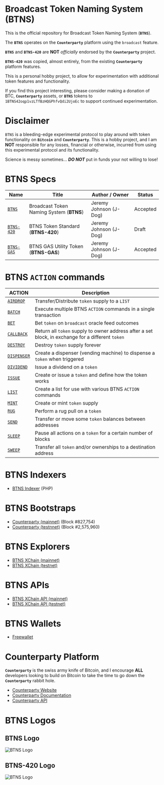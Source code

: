 # Broadcast Token Naming System (BTNS)

This is the official repository for Broadcast Token Naming System (**`BTNS`**). 

The **`BTNS`** operates on the **`Counterparty`** platform using the `broadcast` feature. 

**`BTNS`** and **`BTNS-420`** are **NOT** _officially_ endorsed by the **`Counterparty`** project. 

**`BTNS-420`** was copied, almost entirely, from the existing **`Counterparty`** platform features. 

This is a personal hobby project, to allow for experimentation with additional token features and functionality.

If you find this project interesting, please consider making a donation of BTC, **`Counterparty`** assets, or **`BTNS`** tokens to `1BTNS42oqp1vzLTfBzHQGPhfvQdi2UjoEc` to support continued experimentation.


# Disclaimer 
`BTNS` is a bleeding-edge experimental protocol to play around with token functionality on **`Bitcoin`** and **`Counterparty`**. This is a hobby project, and  I am **NOT** responsible for any losses, financial or otherwise, incurred from using this experimental protocol and its functionality. 

Science is messy sometimes... _**DO NOT**_ put in funds your not willing to lose!


# BTNS Specs

Name                          | Title                                     |  Author / Owner        | Status        |
----------------------------  | ----------------------------------------- | ---------------------- | ------------- |
[`BTNS`](./docs/BTNS.md)        | Broadcast Token Naming System (**BTNS**)  | Jeremy Johnson (J-Dog) | Accepted    |
[`BTNS-420`](./docs/BTNS-420.md)| BTNS Token Standard (**BTNS-420**)        | Jeremy Johnson (J-Dog) | Draft       |
[`BTNS-GAS`](./docs/BTNS-GAS.md)| BTNS GAS Utility Token (**BTNS-GAS**)     | Jeremy Johnson (J-Dog) | Accepted    |


# BTNS `ACTION` commands

| ACTION                                     | Description                                                                                       | 
| ------------------------------------------ | ------------------------------------------------------------------------------------------------- |
| [`AIRDROP`](./docs/actions/AIRDROP.md)     | Transfer/Distribute `token` supply to a `LIST`                                                    |
| [`BATCH`](./docs/actions/BATCH.md)         | Execute multiple BTNS `ACTION` commands in a single transaction                                   |
| [`BET`](./docs/actions/BET.md)             | Bet `token` on `broadcast` oracle feed outcomes                                                   |
| [`CALLBACK`](./docs/actions/CALLBACK.md)   | Return all `token` supply to owner address after a set block, in exchange for a different `token` |
| [`DESTROY`](./docs/actions/DESTROY.md)     | Destroy `token` supply forever                                                                    |
| [`DISPENSER`](./docs/actions/DISPENSER.md) | Create a dispenser (vending machine) to dispense a `token` when triggered                         |
| [`DIVIDEND`](./docs/actions/DIVIDEND.md)   | Issue a dividend on a `token`                                                                     |
| [`ISSUE`](./docs/actions/ISSUE.md)         | Create or issue a `token` and define how the token works                                          |
| [`LIST`](./docs/actions/LIST.md)           | Create a list for use with various BTNS `ACTION` commands                                         |
| [`MINT`](./docs/actions/MINT.md)           | Create or mint `token` supply                                                                     |
| [`RUG`](./docs/actions/RUG.md)             | Perform a rug pull on a `token`                                                                   |
| [`SEND`](./docs/actions/SEND.md)           | Transfer or move some `token` balances between addresses                                          |
| [`SLEEP`](./docs/actions/SLEEP.md)         | Pause all actions on a `token` for a certain number of blocks                                     |
| [`SWEEP`](./docs/actions/SWEEP.md)         | Transfer all `token` and/or ownerships to a destination address                                   |


# BTNS Indexers
- [BTNS Indexer](.indexer/) (PHP)

# BTNS Bootstraps
- [Counterparty (mainnet)](.indexer/bootstrap/BTNS_Counterparty.sql.gz) (Block #827,754)
- [Counterparty (testnnet)](.indexer/bootstrap/BTNS_Counterparty_Testnet.sql.gz) (Block #2,575,960)


# BTNS Explorers
- [BTNS XChain (mainnet)](https://btns.xchain.io/)
- [BTNS XChain (testnet)](https://btns-testnet.xchain.io/)


# BTNS APIs
- [BTNS XChain API (mainnet)](https://btns.xchain.io/api)
- [BTNS XChain API (testnet)](https://btns-testnet.xchain.io/api)


# BTNS Wallets
- [Freewallet](https://freewallet.io/)


# Counterparty Platform
**`Counterparty`** is the swiss army knife of Bitcoin, and I encourage **ALL** developers looking to build on Bitcoin to take the time to go down the **`Counterparty`** rabbit hole.
- [Counterparty Website](https://counterparty.io)
- [Counterparty Documentation](https://docs.counterparty.io)
- [Counterparty API](https://api.counterparty.io)


# BTNS Logos

## BTNS Logo
![BTNS Logo](./logos/BTNS.wtf.png)

## BTNS-420 Logo
![BTNS Logo](./logos/BTNS-420.io.png)
